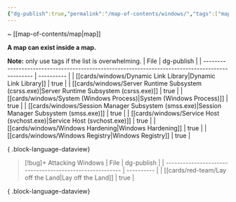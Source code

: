 ```yaml
---
{"dg-publish":true,"permalink":"/map-of-contents/windows/","tags":["map"]}
---
```


~ [[map-of-contents/map\|map]]

**A map can exist inside a map.**

**Note:** only use tags if the list is overwhelming.
| File                                                                                            | dg-publish |
| ----------------------------------------------------------------------------------------------- | ---------- |
| [[cards/windows/Dynamic Link Library\|Dynamic Link Library]]                                 | true       |
| [[cards/windows/Server Runtime Subsystem (csrss.exe)\|Server Runtime Subsystem (csrss.exe)]] | true       |
| [[cards/windows/System (Windows Process)\|System (Windows Process)]]                         | true       |
| [[cards/windows/Session Manager Subsystem (smss.exe)\|Session Manager Subsystem (smss.exe)]] | true       |
| [[cards/windows/Service Host (svchost.exe)\|Service Host (svchost.exe)]]                     | true       |
| [[cards/windows/Windows Hardening\|Windows Hardening]]                                       | true       |
| [[cards/windows/Windows Registry\|Windows Registry]]                                         | true       |

{ .block-language-dataview}

> [!bug]+ Attacking Windows
>  | File                                                     | dg-publish |
> | -------------------------------------------------------- | ---------- |
> | [[cards/red-team/Lay off the Land\|Lay off the Land]] | true       |
> 
{ .block-language-dataview}


